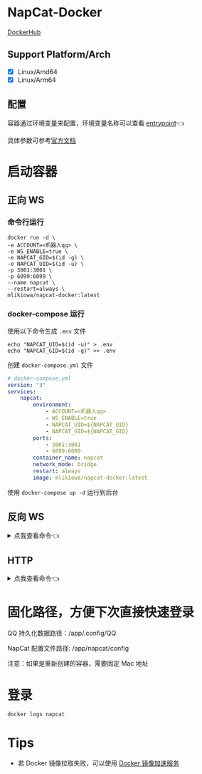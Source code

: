 # NapCat-Docker

[DockerHub](https://hub.docker.com/r/mlikiowa/napcat-docker)

## Support Platform/Arch
- [x] Linux/Amd64
- [x] Linux/Arm64

## 配置

容器通过环境变量来配置，环境变量名称可以查看 [entrypoint](./entrypoint.sh)👈

具体参数可参考[官方文档](https://napneko.github.io/zh-CN/guide/getting-started)

# 启动容器

## 正向 WS

### 命令行运行

```shell
docker run -d \
-e ACCOUNT=<机器人qq> \
-e WS_ENABLE=true \
-e NAPCAT_GID=$(id -g) \
-e NAPCAT_UID=$(id -u) \
-p 3001:3001 \
-p 6099:6099 \
--name napcat \
--restart=always \
mlikiowa/napcat-docker:latest
```

### docker-compose 运行

使用以下命令生成 `.env` 文件
```shell
echo "NAPCAT_UID=$(id -u)" > .env
echo "NAPCAT_GID=$(id -g)" >> .env
```

创建 `docker-compose.yml` 文件
```yaml
# docker-compose.yml
version: "3"
services:
    napcat:
        environment:
            - ACCOUNT=<机器人qq>
            - WS_ENABLE=true
            - NAPCAT_UID=${NAPCAT_UID}
            - NAPCAT_GID=${NAPCAT_GID}
        ports:
            - 3001:3001
            - 6099:6099
        container_name: napcat
        network_mode: bridge
        restart: always
        image: mlikiowa/napcat-docker:latest
```

使用 `docker-compose up -d` 运行到后台

## 反向 WS
<details>
<summary>点我查看命令👈</summary>

### 命令行运行

```shell
docker run -d \
-e ACCOUNT=<机器人qq> \
-e WSR_ENABLE=true \
-e WS_URLS='["ws://192.168.3.8:5140/onebot"]' \
-e NAPCAT_GID=$(id -g) \
-e NAPCAT_UID=$(id -u) \
--name napcat \
--restart=always \
mlikiowa/napcat-docker:latest
```
### docker-compose 运行

按照 [正向 WS](#docker-compose-运行) 中的方式创建 `.env` 文件，然后创建 `docker-compose.yml` 文件
```yaml
# docker-compose.yml
version: "3"
services:
    napcat:
        environment:
            - ACCOUNT=<机器人qq>
            - WSR_ENABLE=true
            - WS_URLS=["ws://192.168.3.8:5140/onebot"]
            - NAPCAT_UID=${NAPCAT_UID}
            - NAPCAT_GID=${NAPCAT_GID}
        container_name: napcat
        network_mode: bridge
        ports:
           - 6099:6099
        restart: always
        image: mlikiowa/napcat-docker:latest
```

使用 `docker-compose up -d` 运行到后台
</details>

## HTTP
<details>
<summary>点我查看命令👈</summary>

### 命令行运行

```shell
docker run -d \
-e ACCOUNT=<机器人qq> \
-e HTTP_ENABLE=true \
-e HTTP_POST_ENABLE=true \
-e HTTP_URLS='["http://192.168.3.8:5140/onebot"]' \
-e NAPCAT_GID=$(id -g) \
-e NAPCAT_UID=$(id -u) \
-p 3000:3000 \
-p 6099:6099 \
--name napcat \
--restart=always \
mlikiowa/napcat-docker:latest
```

### docker-compose 运行

按照 [正向 WS](#docker-compose-运行) 中的方式创建 `.env` 文件，然后创建 `docker-compose.yml` 文件
```yaml
# docker-compose.yml
version: "3"
services:
    napcat:
        environment:
            - ACCOUNT=<机器人qq>
            - HTTP_ENABLE=true
            - HTTP_POST_ENABLE=true
            - HTTP_URLS=["http://192.168.3.8:5140/onebot"]
            - NAPCAT_UID=${NAPCAT_UID}
            - NAPCAT_GID=${NAPCAT_GID}
        ports:
            - 3000:3000
            - 6099:6099
        container_name: napcat
        network_mode: bridge
        restart: always
        image: mlikiowa/napcat-docker:latest
```

使用 `docker-compose up -d` 运行到后台
</details>

# 固化路径，方便下次直接快速登录

QQ 持久化数据路径：/app/.config/QQ

NapCat 配置文件路径: /app/napcat/config

注意：如果是重新创建的容器，需要固定 Mac 地址

# 登录

```shell
docker logs napcat
```

# Tips

- 若 Docker 镜像拉取失败，可以使用 [Docker 镜像加速服务](https://github.com/dqzboy/Docker-Proxy) 
